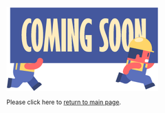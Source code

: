 <img src="images/clipart1228777.png?raw=true"/>

Please click here to [return to main page](https://lilydia.github.io/).
